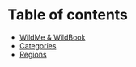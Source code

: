 # Table of contents

* [WildMe & WildBook](README.md)
* [Categories](categories.md)
* [Regions](regions.md)